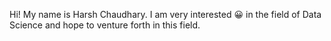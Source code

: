 Hi! My name is Harsh Chaudhary.
I am very interested 😀 in the field of Data Science and hope to venture forth in this field.

